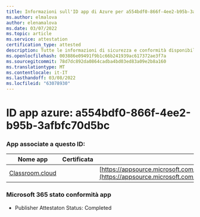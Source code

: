```yaml
---
title: Informazioni sull'ID app di Azure per a554bdf0-866f-4ee2-b95b-3afbfc70d5bc
ms.author: elmalova
author: elenamalova
ms.date: 03/07/2022
ms.topic: article
ms.service: attestation
certification_type: attested
description: Tutte le informazioni di sicurezza e conformità disponibili per a554bdf0-866f-4ee2-b95b-3afbfc70d5bc.
ms.openlocfilehash: 003886e09491f9b1c66b241939ac617372ae3f7a
ms.sourcegitcommit: 78d7dc892da0864cadba4bd03ed83a09e2b8a160
ms.translationtype: MT
ms.contentlocale: it-IT
ms.lasthandoff: 03/08/2022
ms.locfileid: "63078930"
---
```

# <a name="azure-app-id-a554bdf0-866f-4ee2-b95b-3afbfc70d5bc"></a>ID app azure: a554bdf0-866f-4ee2-b95b-3afbfc70d5bc


### <a name="apps-associated-with-this-id"></a>App associate a questo ID:
| **Nome app** | **Certificata** | **Visualizzazione in AppSource** |
|--------------|---------------|-----------------------|
| [Classroom.cloud](https://docs.microsoft.com/microsoft-365-app-certification/forward/netsupportltd1595255396224.classroom_cloud) |  | [https://appsource.microsoft.com/product/office/netsupportltd1595255396224.classroom_cloud](https://appsource.microsoft.com/product/office/netsupportltd1595255396224.classroom_cloud) |

### <a name="microsoft-365-app-compliance-status"></a>Microsoft 365 stato conformità app
- Publisher Attestaton Status: Completed
